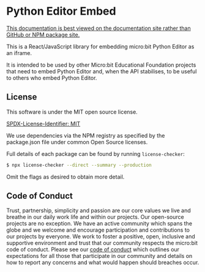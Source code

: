# Python Editor Embed

<a href="https://microbit-foundation.github.io/python-editor-embed/" class="typedoc-ignore">This documentation is best viewed on the documentation site rather than GitHub or NPM package site.</a>

This is a React/JavaScript library for embedding micro:bit Python Editor as an iframe.

It is intended to be used by other Micro:bit Educational Foundation projects
that need to embed Python Editor and, when the API stabilises, to be useful to others
who embed Python Editor.

## License

This software is under the MIT open source license.

[SPDX-License-Identifier: MIT](LICENSE.md)

We use dependencies via the NPM registry as specified by the package.json file under common Open Source licenses.

Full details of each package can be found by running `license-checker`:

```bash
$ npx license-checker --direct --summary --production
```

Omit the flags as desired to obtain more detail.

## Code of Conduct

Trust, partnership, simplicity and passion are our core values we live and
breathe in our daily work life and within our projects. Our open-source
projects are no exception. We have an active community which spans the globe
and we welcome and encourage participation and contributions to our projects
by everyone. We work to foster a positive, open, inclusive and supportive
environment and trust that our community respects the micro:bit code of
conduct. Please see our [code of conduct](https://microbit.org/safeguarding/)
which outlines our expectations for all those that participate in our
community and details on how to report any concerns and what would happen
should breaches occur.
